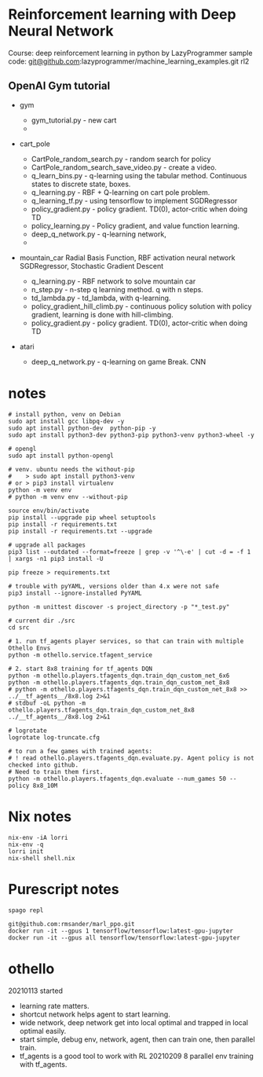 # Reinforcement learning with Deep Neural Network

Course: deep reinforcement learning in python by LazyProgrammer
sample code: git@github.com:lazyprogrammer/machine_learning_examples.git rl2


## OpenAI Gym tutorial

- gym
  - gym_tutorial.py - new cart
  -
- cart_pole
  - CartPole_random_search.py  - random search for policy
  - CartPole_random_search_save_video.py - create a video.
  - q_learn_bins.py - q-learning using the tabular method.
    Continuous states to discrete state, boxes.
  - q_learning.py - RBF + Q-learning on cart pole problem.
  - q_learning_tf.py - using tensorflow to implement SGDRegressor
  - policy_gradient.py - policy gradient. TD(0), actor-critic when doing TD
  - policy_learning.py - Policy gradient, and value function learning.
  - deep_q_network.py - q-learning network,
  -
- mountain_car
  Radial Basis Function, RBF activation neural network
  SGDRegressor, Stochastic Gradient Descent
  - q_learning.py - RBF network to solve mountain car
  - n_step.py - n-step q learning method. q with n steps.
  - td_lambda.py - td_lambda, with q-learning.
  - policy_gradient_hill_climb.py - continuous policy solution with policy gradient, learning is done with hill-climbing.
  - policy_gradient.py - policy gradient. TD(0), actor-critic when doing TD

- atari
  - deep_q_network.py - q-learning on game Break. CNN

# notes

```
# install python, venv on Debian
sudo apt install gcc libpq-dev -y
sudo apt install python-dev  python-pip -y
sudo apt install python3-dev python3-pip python3-venv python3-wheel -y

# opengl
sudo apt install python-opengl

# venv. ubuntu needs the without-pip
#    > sudo apt install python3-venv
# or > pip3 install virtualenv 
python -m venv env
# python -m venv env --without-pip

source env/bin/activate
pip install --upgrade pip wheel setuptools
pip install -r requirements.txt
pip install -r requirements.txt --upgrade

# upgrade all packages 
pip3 list --outdated --format=freeze | grep -v '^\-e' | cut -d = -f 1 | xargs -n1 pip3 install -U 

pip freeze > requirements.txt

# trouble with pyYAML, versions older than 4.x were not safe
pip3 install --ignore-installed PyYAML

python -m unittest discover -s project_directory -p "*_test.py"

# current dir ./src
cd src

# 1. run tf_agents player services, so that can train with multiple Othello Envs
python -m othello.service.tfagent_service

# 2. start 8x8 training for tf_agents DQN
python -m othello.players.tfagents_dqn.train_dqn_custom_net_6x6
python -m othello.players.tfagents_dqn.train_dqn_custom_net_8x8
# python -m othello.players.tfagents_dqn.train_dqn_custom_net_8x8 >> ../__tf_agents__/8x8.log 2>&1
# stdbuf -oL python -m othello.players.tfagents_dqn.train_dqn_custom_net_8x8 ../__tf_agents__/8x8.log 2>&1

# logrotate 
logrotate log-truncate.cfg

# to run a few games with trained agents:
# ! read othello.players.tfagents_dqn.evaluate.py. Agent policy is not checked into github.
# Need to train them first.
python -m othello.players.tfagents_dqn.evaluate --num_games 50 --policy 8x8_10M

``` 

# Nix notes
```
nix-env -iA lorri
nix-env -q
lorri init
nix-shell shell.nix
```
# Purescript notes
```
spago repl
```
``` 
git@github.com:rmsander/marl_ppo.git
docker run -it --gpus 1 tensorflow/tensorflow:latest-gpu-jupyter
docker run -it --gpus all tensorflow/tensorflow:latest-gpu-jupyter
```
# othello
20210113 started
- learning rate matters. 
- shortcut network helps agent to start learning. 
- wide network, deep network get into local optimal and trapped in local optimal easily.
- start simple, debug env, network, agent, then can train one, then parallel train.
- tf_agents is a good tool to work with RL
20210209 8 parallel env training with tf_agents.
